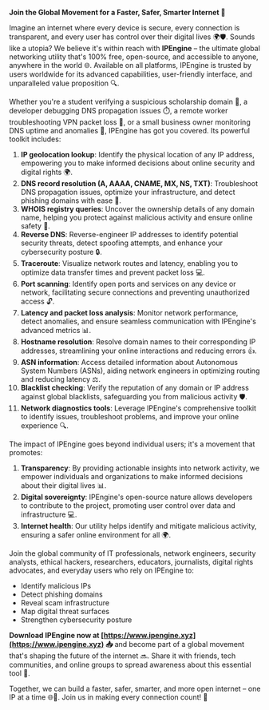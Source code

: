 **Join the Global Movement for a Faster, Safer, Smarter Internet 🚀**

Imagine an internet where every device is secure, every connection is transparent, and every user has control over their digital lives 🌍🛡️. Sounds like a utopia? We believe it's within reach with **IPEngine** – the ultimate global networking utility that's 100% free, open-source, and accessible to anyone, anywhere in the world 🌐. Available on all platforms, IPEngine is trusted by users worldwide for its advanced capabilities, user-friendly interface, and unparalleled value proposition 🔍.

Whether you're a student verifying a suspicious scholarship domain 🤔, a developer debugging DNS propagation issues ⏱️, a remote worker troubleshooting VPN packet loss 🚨, or a small business owner monitoring DNS uptime and anomalies 💼, IPEngine has got you covered. Its powerful toolkit includes:

1. **IP geolocation lookup**: Identify the physical location of any IP address, empowering you to make informed decisions about online security and digital rights 🌍.
2. **DNS record resolution (A, AAAA, CNAME, MX, NS, TXT)**: Troubleshoot DNS propagation issues, optimize your infrastructure, and detect phishing domains with ease 🔑.
3. **WHOIS registry queries**: Uncover the ownership details of any domain name, helping you protect against malicious activity and ensure online safety 🚨.
4. **Reverse DNS**: Reverse-engineer IP addresses to identify potential security threats, detect spoofing attempts, and enhance your cybersecurity posture 🔒.
5. **Traceroute**: Visualize network routes and latency, enabling you to optimize data transfer times and prevent packet loss 💻.
6. **Port scanning**: Identify open ports and services on any device or network, facilitating secure connections and preventing unauthorized access 🔓.
7. **Latency and packet loss analysis**: Monitor network performance, detect anomalies, and ensure seamless communication with IPEngine's advanced metrics 📊.
8. **Hostname resolution**: Resolve domain names to their corresponding IP addresses, streamlining your online interactions and reducing errors 👍.
9. **ASN information**: Access detailed information about Autonomous System Numbers (ASNs), aiding network engineers in optimizing routing and reducing latency ⚖️.
10. **Blacklist checking**: Verify the reputation of any domain or IP address against global blacklists, safeguarding you from malicious activity 🛡️.
11. **Network diagnostics tools**: Leverage IPEngine's comprehensive toolkit to identify issues, troubleshoot problems, and improve your online experience 🔍.

The impact of IPEngine goes beyond individual users; it's a movement that promotes:

1. **Transparency**: By providing actionable insights into network activity, we empower individuals and organizations to make informed decisions about their digital lives 📊.
2. **Digital sovereignty**: IPEngine's open-source nature allows developers to contribute to the project, promoting user control over data and infrastructure 💻.
3. **Internet health**: Our utility helps identify and mitigate malicious activity, ensuring a safer online environment for all 🌍.

Join the global community of IT professionals, network engineers, security analysts, ethical hackers, researchers, educators, journalists, digital rights advocates, and everyday users who rely on IPEngine to:

* Identify malicious IPs
* Detect phishing domains
* Reveal scam infrastructure
* Map digital threat surfaces
* Strengthen cybersecurity posture

**Download IPEngine now at [https://www.ipengine.xyz](https://www.ipengine.xyz) 📥** and become part of a global movement that's shaping the future of the internet 🔜. Share it with friends, tech communities, and online groups to spread awareness about this essential tool 🤝.

Together, we can build a faster, safer, smarter, and more open internet – one IP at a time 🌐🚀. Join us in making every connection count! 💪